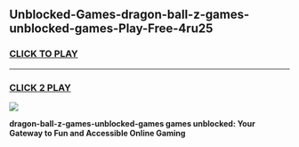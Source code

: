 
## Unblocked-Games-dragon-ball-z-games-unblocked-games-Play-Free-4ru25
<h3>
<a href="https://premium76.site?title=dragon-ball-z-games-unblocked-games&ref=10A">CLICK TO PLAY</a></h3>
<hr>

<h3>
<a href="https://premium76.site?title=dragon-ball-z-games-unblocked-games&ref=10A">CLICK 2 PLAY</a>
  
</h3>

<a href="https://premium76.site?title=dragon-ball-z-games-unblocked-games&ref=10A"><img src="https://clearcache.store/games.png"></a>


**dragon-ball-z-games-unblocked-games games unblocked: Your Gateway to Fun and Accessible Online Gaming**
